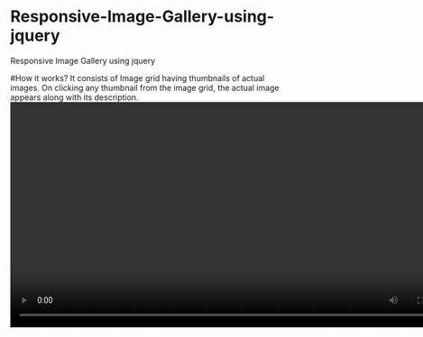 # Responsive-Image-Gallery-using-jquery
Responsive Image Gallery using jquery 

#How it works?
It consists of Image grid having thumbnails of actual images. On clicking any thumbnail from the image grid, the actual image appears along with its description.
<video width="800" controls>
  <source src="video.mp4" type="video/mp4">



</video>
